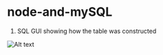 # node-and-mySQL

1. SQL GUI showing how the table was constructed 

![Alt text](/raw=true "Optional Title")

